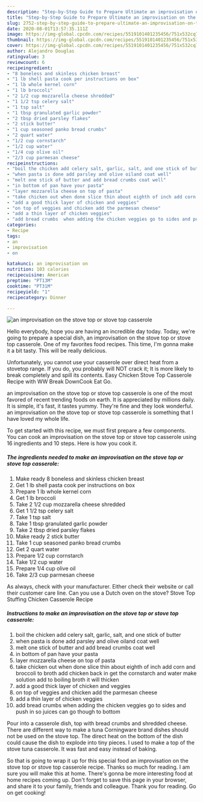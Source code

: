 ```yaml
---
description: "Step-by-Step Guide to Prepare Ultimate an improvisation on the stove top or stove top casserole"
title: "Step-by-Step Guide to Prepare Ultimate an improvisation on the stove top or stove top casserole"
slug: 2752-step-by-step-guide-to-prepare-ultimate-an-improvisation-on-the-stove-top-or-stove-top-casserole
date: 2020-08-01T13:57:35.111Z
image: https://img-global.cpcdn.com/recipes/5519101401235456/751x532cq70/an-improvisation-on-the-stove-top-or-stove-top-casserole-recipe-main-photo.jpg
thumbnail: https://img-global.cpcdn.com/recipes/5519101401235456/751x532cq70/an-improvisation-on-the-stove-top-or-stove-top-casserole-recipe-main-photo.jpg
cover: https://img-global.cpcdn.com/recipes/5519101401235456/751x532cq70/an-improvisation-on-the-stove-top-or-stove-top-casserole-recipe-main-photo.jpg
author: Alejandro Douglas
ratingvalue: 3
reviewcount: 6
recipeingredient:
- "8 boneless and skinless chicken breast"
- "1 lb shell pasta cook per instructions on box"
- "1 lb whole kernel corn"
- "1 lb broccoli"
- "2 1/2 cup mozzarella cheese shredded"
- "1 1/2 tsp celery salt"
- "1 tsp salt"
- "1 tbsp granulated garlic powder"
- "2 tbsp dried parsley flakes"
- "2 stick butter"
- "1 cup seasoned panko bread crumbs"
- "2 quart water"
- "1/2 cup cornstarch"
- "1/2 cup water"
- "1/4 cup olive oil"
- "2/3 cup parmesan cheese"
recipeinstructions:
- "boil the chicken add celery salt, garlic, salt, and one stick of butter"
- "when pasta is done add parsley and olive oiland coat well"
- "melt one stick of butter and add bread crumbs coat well"
- "in bottom of pan have your pasta"
- "layer mozzarella cheese on top of pasta"
- "take chicken out when done slice thin about eighth of inch add corn and broccoli to broth add chicken back in get the cornstarch and water  make solution add to boiling broth it will thicken"
- "add a good thick layer of chicken and veggies"
- "on top of veggies and chicken add the parmesan cheese"
- "add a thin layer of chicken veggies"
- "add bread crumbs  when adding the chicken veggies go to sides and push in so juices can go though to bottom"
categories:
- Recipe
tags:
- an
- improvisation
- on

katakunci: an improvisation on 
nutrition: 103 calories
recipecuisine: American
preptime: "PT13M"
cooktime: "PT31M"
recipeyield: "1"
recipecategory: Dinner

---
```



![an improvisation on the stove top or stove top casserole](https://img-global.cpcdn.com/recipes/5519101401235456/751x532cq70/an-improvisation-on-the-stove-top-or-stove-top-casserole-recipe-main-photo.jpg)

Hello everybody, hope you are having an incredible day today. Today, we're going to prepare a special dish, an improvisation on the stove top or stove top casserole. One of my favorites food recipes. This time, I'm gonna make it a bit tasty. This will be really delicious.

Unfortunately, you cannot use your casserole over direct heat from a stovetop range. If you do, you probably will NOT crack it; It is more likely to break completely and spill its contents. Easy Chicken Stove Top Casserole Recipe with WW Break DownCook Eat Go.

an improvisation on the stove top or stove top casserole is one of the most favored of recent trending foods on earth. It is appreciated by millions daily. It is simple, it's fast, it tastes yummy. They're fine and they look wonderful. an improvisation on the stove top or stove top casserole is something that I have loved my whole life.


To get started with this recipe, we must first prepare a few components. You can cook an improvisation on the stove top or stove top casserole using 16 ingredients and 10 steps. Here is how you cook it.

<!--inarticleads1-->

##### The ingredients needed to make an improvisation on the stove top or stove top casserole:

1. Make ready 8 boneless and skinless chicken breast
1. Get 1 lb shell pasta cook per instructions on box
1. Prepare 1 lb whole kernel corn
1. Get 1 lb broccoli
1. Take 2 1/2 cup mozzarella cheese shredded
1. Get 1 1/2 tsp celery salt
1. Take 1 tsp salt
1. Take 1 tbsp granulated garlic powder
1. Take 2 tbsp dried parsley flakes
1. Make ready 2 stick butter
1. Take 1 cup seasoned panko bread crumbs
1. Get 2 quart water
1. Prepare 1/2 cup cornstarch
1. Take 1/2 cup water
1. Prepare 1/4 cup olive oil
1. Take 2/3 cup parmesan cheese


As always, check with your manufacturer. Either check their website or call their customer care line. Can you use a Dutch oven on the stove? Stove Top Stuffing Chicken Casserole Recipe 

<!--inarticleads2-->

##### Instructions to make an improvisation on the stove top or stove top casserole:

1. boil the chicken add celery salt, garlic, salt, and one stick of butter
1. when pasta is done add parsley and olive oiland coat well
1. melt one stick of butter and add bread crumbs coat well
1. in bottom of pan have your pasta
1. layer mozzarella cheese on top of pasta
1. take chicken out when done slice thin about eighth of inch add corn and broccoli to broth add chicken back in get the cornstarch and water  make solution add to boiling broth it will thicken
1. add a good thick layer of chicken and veggies
1. on top of veggies and chicken add the parmesan cheese
1. add a thin layer of chicken veggies
1. add bread crumbs  when adding the chicken veggies go to sides and push in so juices can go though to bottom


Pour into a casserole dish, top with bread crumbs and shredded cheese. There are different way to make a tuna Corningware brand dishes should not be used on the stove top. The direct heat on the bottom of the dish could cause the dish to explode into tiny pieces. I used to make a top of the stove tuna casserole. It was fast and easy instead of baking. 

So that is going to wrap it up for this special food an improvisation on the stove top or stove top casserole recipe. Thanks so much for reading. I am sure you will make this at home. There's gonna be more interesting food at home recipes coming up. Don't forget to save this page in your browser, and share it to your family, friends and colleague. Thank you for reading. Go on get cooking!
